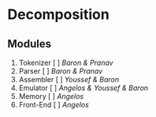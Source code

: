 Decomposition
=============

## Modules

1. Tokenizer [ ]   _Baron & Pranav_
2. Parser [ ]   _Baron & Pranav_
3. Assembler [ ]   _Youssef & Baron_
4. Emulator [ ]   _Angelos & Youssef & Baron_
5. Memory [ ]   _Angelos_
6. Front-End [ ]   _Angelos_
